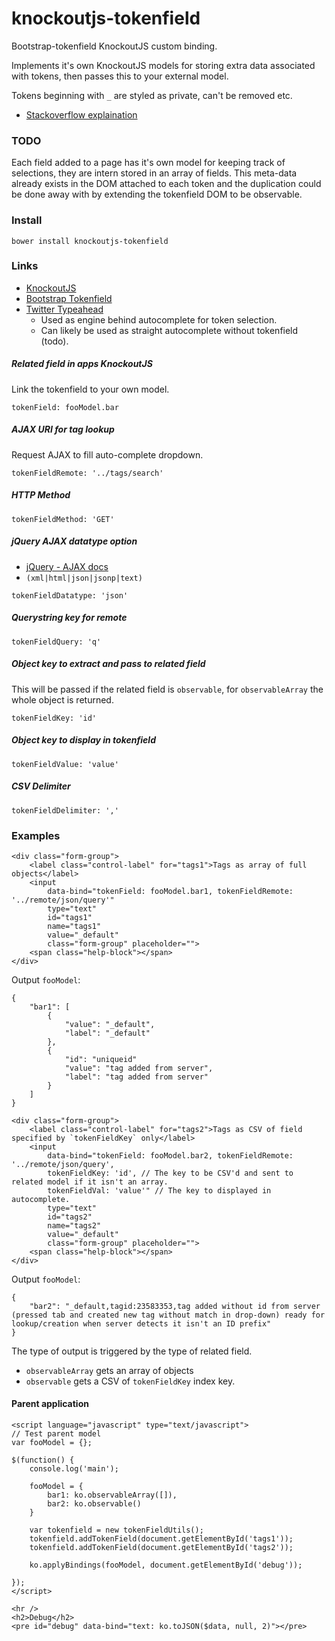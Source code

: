 knockoutjs-tokenfield
=====================

Bootstrap-tokenfield KnockoutJS custom binding.

Implements it's own KnockoutJS models for storing extra data associated with tokens, then passes this to your external model.

Tokens beginning with `_` are styled as private, can't be removed etc.

* [Stackoverflow explaination](http://stackoverflow.com/a/24946651/2438830)

### TODO ###

Each field added to a page has it's own model for keeping track of selections, they are intern stored in an array of fields. This meta-data already exists in the DOM attached to each token and the duplication could be done away with by extending the tokenfield DOM to be observable.

### Install ###

`bower install knockoutjs-tokenfield`

### Links ###

* [KnockoutJS](http://knockoutjs.com/)
* [Bootstrap Tokenfield](http://sliptree.github.io/bootstrap-tokenfield/)
* [Twitter Typeahead](https://twitter.github.io/typeahead.js/)
    + Used as engine behind autocomplete for token selection.
    + Can likely be used as straight autocomplete without tokenfield (todo).

##### Related field in apps KnockoutJS #####
Link the tokenfield to your own model.

`tokenField: fooModel.bar`

##### AJAX URI for tag lookup #####
Request AJAX to fill auto-complete dropdown.

`tokenFieldRemote: '../tags/search'`

##### HTTP Method #####
`tokenFieldMethod: 'GET'`

##### jQuery AJAX datatype option #####
* [jQuery - AJAX docs](http://api.jquery.com/jquery.ajax/)
* `(xml|html|json|jsonp|text)`

`tokenFieldDatatype: 'json'`

##### Querystring key for remote #####
`tokenFieldQuery: 'q'`

##### Object key to extract and pass to related field #####
This will be passed if the related field is `observable`, for `observableArray` the whole object is returned.

`tokenFieldKey: 'id'`

##### Object key to display in tokenfield #####
`tokenFieldValue: 'value'`

##### CSV Delimiter #####
`tokenFieldDelimiter: ','`

### Examples ###

```
<div class="form-group">
	<label class="control-label" for="tags1">Tags as array of full objects</label>
	<input 
		data-bind="tokenField: fooModel.bar1, tokenFieldRemote: '../remote/json/query'" 
		type="text" 
		id="tags1" 
		name="tags1" 
		value="_default" 
		class="form-group" placeholder="">
	<span class="help-block"></span>
</div>
```
Output `fooModel`:
```
{
	"bar1": [
		{
			"value": "_default",
			"label": "_default"
		},
		{
			"id": "uniqueid"
			"value": "tag added from server",
			"label": "tag added from server"
		}
	]
}
```

```
<div class="form-group">
	<label class="control-label" for="tags2">Tags as CSV of field specified by `tokenFieldKey` only</label>
	<input 
		data-bind="tokenField: fooModel.bar2, tokenFieldRemote: '../remote/json/query', 
		tokenFieldKey: 'id', // The key to be CSV'd and sent to related model if it isn't an array.
		tokenFieldVal: 'value'" // The key to displayed in autocomplete.
		type="text" 
		id="tags2" 
		name="tags2" 
		value="_default" 
		class="form-group" placeholder="">
	<span class="help-block"></span>
</div>
```
Output `fooModel`:
```
{
	"bar2": "_default,tagid:23583353,tag added without id from server (pressed tab and created new tag without match in drop-down) ready for lookup/creation when server detects it isn't an ID prefix"
}
```

The type of output is triggered by the type of related field.

* `observableArray` gets an array of objects
* `observable` gets a CSV of `tokenFieldKey` index key.

#### Parent application ####
```
<script language="javascript" type="text/javascript">
// Test parent model
var fooModel = {};

$(function() {
	console.log('main');

	fooModel = {
		bar1: ko.observableArray([]),
		bar2: ko.observable()
	}

	var tokenfield = new tokenFieldUtils();
	tokenfield.addTokenField(document.getElementById('tags1'));
	tokenfield.addTokenField(document.getElementById('tags2'));

	ko.applyBindings(fooModel, document.getElementById('debug'));

});
</script>

<hr />
<h2>Debug</h2>
<pre id="debug" data-bind="text: ko.toJSON($data, null, 2)"></pre>
```
